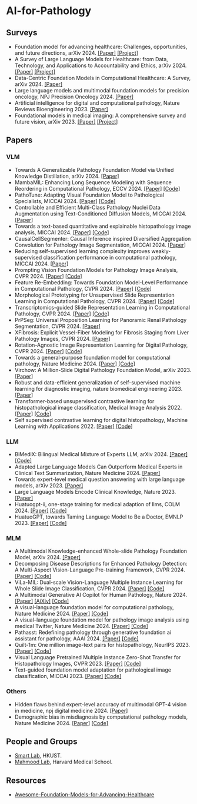 # AI-for-Pathology
## Surveys
+ Foundation model for advancing healthcare: Challenges, opportunities, and future directions, arXiv 2024. [[Paper]](https://arxiv.org/pdf/2404.03264) [[Project]](https://github.com/YutingHe-list/Awesome-Foundation-Models-for-Advancing-Healthcare)
+ A Survey of Large Language Models for Healthcare: from Data, Technology, and Applications to Accountability and Ethics, arXiv 2024. [[Paper]](https://arxiv.org/pdf/2310.05694) [[Project]](https://github.com/KaiHe-better/LLM-for-Healthcare)
+ Data-Centric Foundation Models in Computational Healthcare: A Survey, arXiv 2024. [[Paper]](https://arxiv.org/pdf/2401.02458)
+ Large language models and multimodal foundation models for precision oncology, NPJ Precision Oncology 2024. [[Paper]](https://www.nature.com/articles/s41698-024-00573-2)
+ Artificial intelligence for digital and computational pathology, Nature Reviews Bioengineering 2023. [[Paper]](https://arxiv.org/pdf/2401.06148)
+ Foundational models in medical imaging: A comprehensive survey and future vision, arXiv 2023. [[Paper]](https://arxiv.org/pdf/2310.18689) [[Project]](https://github.com/xmindflow/Awesome-Foundation-Models-in-Medical-Imaging)
## Papers
### VLM
+ Towards A Generalizable Pathology Foundation Model via Unified Knowledge Distillation, arXiv 2024. [[Paper]](https://arxiv.org/pdf/2407.18449)
+ MambaMIL: Enhancing Long Sequence Modeling with Sequence Reordering in Computational Pathology, ECCV 2024. [[Paper]](https://arxiv.org/pdf/2403.06800) [[Code]](https://arxiv.org/pdf/2403.06800)
+ PathoTune: Adapting Visual Foundation Model to Pathological Specialists, MICCAI 2024. [[Paper]](https://arxiv.org/pdf/2403.16497) [[Code]](https://github.com/openmedlab/PathoDuet)
+ Controllable and Efficient Multi-Class Pathology Nuclei Data Augmentation using Text-Conditioned Diffusion Models, MICCAI 2024. [[Paper]](https://arxiv.org/pdf/2407.14426)
+ Towards a text-based quantitative and explainable histopathology image analysis, MICCAI 2024. [[Paper]](https://arxiv.org/pdf/2407.07360) [[Code]](https://github.com/QuIIL/TQx)
+ CausalCellSegmenter: Causal Inference inspired Diversified Aggregation Convolution for Pathology Image Segmentation, MICCAI 2024. [[Paper]](https://arxiv.org/pdf/2403.06066)
+ Reducing self-supervised learning complexity improves weakly-supervised classification performance in computational pathology, MICCAI 2024. [[Paper]](https://arxiv.org/pdf/2403.04558)
+ Prompting Vision Foundation Models for Pathology Image Analysis, CVPR 2024. [[Paper]](https://openaccess.thecvf.com/content/CVPR2024/papers/Yin_Prompting_Vision_Foundation_Models_for_Pathology_Image_Analysis_CVPR_2024_paper.pdf) [[Code]](https://github.com/7LFB/QAP)
+ Feature Re-Embedding: Towards Foundation Model-Level Performance in Computational Pathology, CVPR 2024. [[Paper]](https://openaccess.thecvf.com/content/CVPR2024/papers/Tang_Feature_Re-Embedding_Towards_Foundation_Model-Level_Performance_in_Computational_Pathology_CVPR_2024_paper.pdf) [[Code]](https://github.com/DearCaat/RRT-MIL)
+ Morphological Prototyping for Unsupervised Slide Representation Learning in Computational Pathology, CVPR 2024. [[Paper]](https://openaccess.thecvf.com/content/CVPR2024/papers/Song_Morphological_Prototyping_for_Unsupervised_Slide_Representation_Learning_in_Computational_Pathology_CVPR_2024_paper.pdf) [[Code]](https://github.com/mahmoodlab/Panther)
+ Transcriptomics-guided Slide Representation Learning in Computational Pathology, CVPR 2024. [[Paper]](https://openaccess.thecvf.com/content/CVPR2024/papers/Jaume_Transcriptomics-guided_Slide_Representation_Learning_in_Computational_Pathology_CVPR_2024_paper.pdf) [[Code]](https://github.com/mahmoodlab/TANGLE)
+ PrPSeg: Universal Proposition Learning for Panoramic Renal Pathology Segmentation, CVPR 2024. [[Paper]](https://openaccess.thecvf.com/content/CVPR2024/papers/Deng_PrPSeg_Universal_Proposition_Learning_for_Panoramic_Renal_Pathology_Segmentation_CVPR_2024_paper.pdf)
+  XFibrosis: Explicit Vessel-Fiber Modeling for Fibrosis Staging from Liver Pathology Images, CVPR 2024. [[Paper]](https://openaccess.thecvf.com/content/CVPR2024/papers/Yin_XFibrosis_Explicit_Vessel-Fiber_Modeling_for_Fibrosis_Staging_from_Liver_Pathology_CVPR_2024_paper.pdf)
+  Rotation-Agnostic Image Representation Learning for Digital Pathology, CVPR 2024. [[Paper]](https://openaccess.thecvf.com/content/CVPR2024/papers/Alfasly_Rotation-Agnostic_Image_Representation_Learning_for_Digital_Pathology_CVPR_2024_paper.pdf) [[Code]](https://kimialabmayo.github.io/PathDino-Page/)
+ Towards a general-purpose foundation model for computational pathology, Nature Medicine 2024. [[Paper]](https://www.nature.com/articles/s41591-024-02857-3.epdf?sharing_token=CzM2TCW_6hilYJ6BCMgx5dRgN0jAjWel9jnR3ZoTv0PwDLGHgijc_t52lQyxVvw552KDCUhMbS4KuO_rvLnP6S1BpmIj9puojkF8lfR5R8uEX08B0FxePgIH0t7DovKvZF4NHQKlq4TZHGAA1wEIdkYKvcr8nUsaa-nNYbNw3JI%3D) [[Code]](https://github.com/mahmoodlab/UNI)
+ Virchow: A Million-Slide Digital Pathology Foundation Model, arXiv 2023. [[Paper]](https://arxiv.org/pdf/2309.07778)
+ Robust and data-efficient generalization of self-supervised machine learning for diagnostic imaging,  nature biomedical engineering 2023. [[Paper]](https://www.nature.com/articles/s41551-023-01049-7)
+ Transformer-based unsupervised contrastive learning for histopathological image classification, Medical Image Analysis 2022. [[Paper]](https://helios2.mi.parisdescartes.fr/~lomn/Cours/ACP/Complement/cTransPAth.pdf) [[Code]](https://github.com/Xiyue-Wang/TransPath)
+ Self supervised contrastive learning for digital histopathology, Machine Learning with Applications 2022. [[Paper]](https://www.sciencedirect.com/science/article/pii/S2666827021000992) [[Code]](https://github.com/ozanciga/self-supervised-histopathology?tab=readme-ov-file)
### LLM
+ BiMediX: Bilingual Medical Mixture of Experts LLM, arXiv 2024. [[Paper]](https://arxiv.org/pdf/2402.13253) [[Code]](https://github.com/mbzuai-oryx/BiMediX)
+ Adapted Large Language Models Can Outperform Medical Experts in Clinical Text Summarization, Nature Medicine 2024. [[Paper]](https://arxiv.org/pdf/2309.07430)
+ Towards expert-level medical question answering with large language models, arXiv 2023. [[Paper]](https://arxiv.org/pdf/2305.09617)
+ Large Language Models Encode Clinical Knowledge, Nature 2023. [[Paper]](https://arxiv.org/pdf/2212.13138)
+ Huatuogpt-ii, one-stage training for medical adaption of llms, COLM 2024. [[Paper]](https://arxiv.org/pdf/2311.09774) [[Code]](https://github.com/FreedomIntelligence/HuatuoGPT-II)
+ HuatuoGPT, towards Taming Language Model to Be a Doctor, EMNLP 2023. [[Paper]](https://arxiv.org/pdf/2305.15075) [[Code]](https://github.com/FreedomIntelligence/HuatuoGPT)

### MLM
+ A Multimodal Knowledge-enhanced Whole-slide Pathology Foundation Model, arXiv 2024. [[Paper]](https://arxiv.org/abs/2407.15362)
+ Decomposing Disease Descriptions for Enhanced Pathology Detection: A Multi-Aspect Vision-Language Pre-training Framework, CVPR 2024. [[Paper]](https://openaccess.thecvf.com/content/CVPR2024/papers/Phan_Decomposing_Disease_Descriptions_for_Enhanced_Pathology_Detection_A_Multi-Aspect_Vision-Language_CVPR_2024_paper.pdf) [[Code]](https://github.com/HieuPhan33/CVPR2024_MAVL)
+ ViLa-MIL: Dual-scale Vision-Language Multiple Instance Learning for Whole Slide Image Classification, CVPR 2024. [[Paper]](https://openaccess.thecvf.com/content/CVPR2024/papers/Shi_ViLa-MIL_Dual-scale_Vision-Language_Multiple_Instance_Learning_for_Whole_Slide_Image_CVPR_2024_paper.pdf) [[Code]](https://github.com/Jiangbo-Shi/ViLa-MIL)
+ A Multimodal Generative AI Copilot for Human Pathology, Nature 2024. [[Paper]](https://www.nature.com/articles/s41586-024-07618-3) [[AiXiv]](https://arxiv.org/pdf/2312.07814) [[Code]](https://github.com/fedshyvana/pathology_mllm_training)
+ A visual-language foundation model for computational pathology, Nature Medicine 2024. [[Paper]](https://www.nature.com/articles/s41591-023-02504-3.epdf?sharing_token=2umlCrKLgEIF8vmuLpQ7AtRgN0jAjWel9jnR3ZoTv0NWSxjlTuWM3jUBxiqED7ai3ueIDYQ_xX2BBBGXn0IDY_RMdGid_ppbXRxR40prhjrWvtzO3o_QB1gW6NTYt8EB0UO5VjWecg4rWh3LM_L-Rf59L6s9Fx7yR521Lp3GfhU%3D) [[Code]](https://github.com/mahmoodlab/CONCH)
+ A visual–language foundation model for pathology image analysis using medical Twitter, Nature Medicine 2024. [[Paper]](https://www.nature.com/articles/s41591-023-02504-3.epdf?sharing_token=2umlCrKLgEIF8vmuLpQ7AtRgN0jAjWel9jnR3ZoTv0NWSxjlTuWM3jUBxiqED7ai3ueIDYQ_xX2BBBGXn0IDY_RMdGid_ppbXRxR40prhjrWvtzO3o_QB1gW6NTYt8EB0UO5VjWecg4rWh3LM_L-Rf59L6s9Fx7yR521Lp3GfhU%3D) [[Code]](https://huggingface.co/spaces/vinid/webplip)
+ Pathasst: Redefining pathology through generative foundation ai assistant for pathology, AAAI 2024. [[Paper]](https://arxiv.org/pdf/2305.15072) [[Code]](https://github.com/superjamessyx/Generative-Foundation-AI-Assistant-for-Pathology)
+ Quilt-1m: One million image-text pairs for histopathology, NeurIPS 2023. [[Paper]](https://proceedings.neurips.cc/paper_files/paper/2023/file/775ec578876fa6812c062644964b9870-Paper-Datasets_and_Benchmarks.pdf) [[Code]](https://quilt1m.github.io/)
+ Visual Language Pretrained Multiple Instance Zero-Shot Transfer for Histopathology Images, CVPR 2023. [[Paper]](https://openaccess.thecvf.com/content/CVPR2023/papers/Lu_Visual_Language_Pretrained_Multiple_Instance_Zero-Shot_Transfer_for_Histopathology_Images_CVPR_2023_paper.pdf) [[Code]](https://github.com/mahmoodlab/MI-Zero)
+ Text-guided foundation model adaptation for pathological image classification, MICCAI 2023. [[Paper]](https://arxiv.org/pdf/2307.14901) [[Code]](https://github.com/Yunkun-Zhang/CITE)
 
### Others
+ Hidden flaws behind expert-level accuracy of multimodal GPT-4 vision in medicine, npj digital medicine 2024. [[Paper]](https://www.nature.com/articles/s41746-024-01185-7?fromPaywallRec=false)
+ Demographic bias in misdiagnosis by computational pathology models, Nature Medicine 2024. [[Paper]](https://www.nature.com/articles/s41591-024-02885-z.epdf?sharing_token=eFiSitgoBRMhuXIq6n8c-tRgN0jAjWel9jnR3ZoTv0NYPqVo1LCdipUMRepKsM_GUUvsvU5K2bZ3A2cu2jGYzRqeePzKrCjvhlJOTbwpdwL8UTZ4JR338f19cDSk1GOHmLQmjtKlpNaQLvJMSABezkCyM0NU06nKhkdOcN4d9TE%3D) [[Code]](https://github.com/mahmoodlab/CPATH_demographics?tab=readme-ov-file)

## People and Groups
+ [Smart Lab](https://hkustsmartlab.github.io/), HKUST.
+ [Mahmood Lab](https://faisal.ai/), Harvard Medical School.
## Resources
+ [Awesome-Foundation-Models-for-Advancing-Healthcare](https://github.com/YutingHe-list/Awesome-Foundation-Models-for-Advancing-Healthcare)
